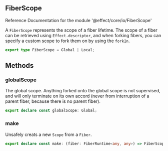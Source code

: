 ## FiberScope

Reference Documentation for the module '@effect/core/io/FiberScope'

A `FiberScope` represents the scope of a fiber lifetime. The scope of a
fiber can be retrieved using `Effect.descriptor`, and when forking fibers,
you can specify a custom scope to fork them on by using the `forkIn`.

```ts
export type FiberScope = Global | Local;
```

## Methods

### globalScope

The global scope. Anything forked onto the global scope is not supervised,
and will only terminate on its own accord (never from interruption of a
parent fiber, because there is no parent fiber).

```ts
export declare const globalScope: Global;
```

### make

Unsafely creats a new `Scope` from a `Fiber`.

```ts
export declare const make: (fiber: FiberRuntime<any, any>) => FiberScope;
```

